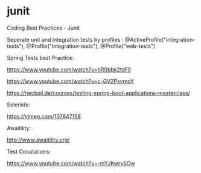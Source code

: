 # junit
Coding Best Practices - Junit


Seperate unit and integration tests by profiles : @ActiveProfile("integration-tests"), @Profile("integration-tests"), @Profile("web-tests")

Spring Tests best Practice:

https://www.youtube.com/watch?v=hR0bbk2tsF0

https://www.youtube.com/watch?v=c-GV2PxymoY

https://rieckpil.de/courses/testing-spring-boot-applications-masterclass/

Selenide:

https://vimeo.com/107647158

Awaitility:

http://www.awaitility.org/

Test Conatainers:

https://www.youtube.com/watch?v=-mYJKwrySOw
